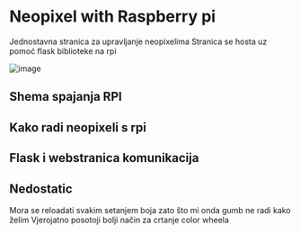 # Neopixel with Raspberry pi

Jednostavna stranica za upravljanje neopixelima 
Stranica se hosta uz pomoć flask biblioteke na rpi

![image](https://github.com/Zvonimir96/Rpi/assets/46999608/05c55ec9-d349-4975-ba99-a49d80379d00)


## Shema spajanja RPI


## Kako radi neopixeli s rpi


## Flask i webstranica komunikacija


## Nedostatic
Mora se reloadati svakim setanjem boja zato što mi onda gumb ne radi kako želim
Vjerojatno posotoji bolji način za crtanje color wheela
